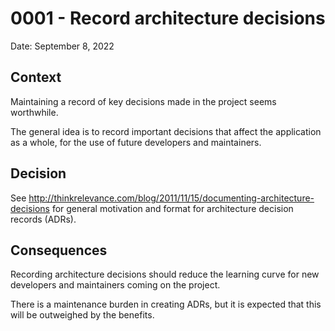 # 0001 - Record architecture decisions

Date: September 8, 2022

## Context

Maintaining a record of key decisions made in the project seems worthwhile.

The general idea is to record important decisions that affect the application
as a whole, for the use of future developers and maintainers.

## Decision

See <http://thinkrelevance.com/blog/2011/11/15/documenting-architecture-decisions>
for general motivation and format for architecture decision records (ADRs).

## Consequences

Recording architecture decisions should reduce the learning curve for new
developers and maintainers coming on the project.

There is a maintenance burden in creating ADRs, but it is expected that this will
be outweighed by the benefits.
